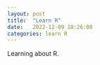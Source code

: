 ```yaml
---
layout: post
title:  "Learn R"
date:   2022-12-09 18:26:00
categories: learn R
---
```


Learning about R.

